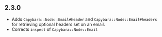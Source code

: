 ## 2.3.0

* Adds `Capybara::Node::Email#header` and `Capybara::Node::Email#headers` for retrieving optional headers set on an email.
* Corrects `inspect` of `Capybara::Node::Email` 
